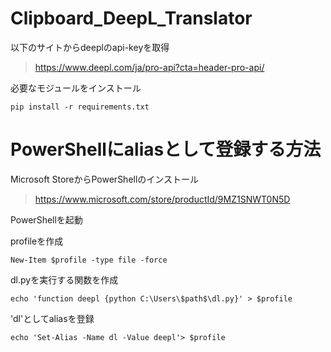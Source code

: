 # Clipboard_DeepL_Translator
以下のサイトからdeeplのapi-keyを取得
>https://www.deepl.com/ja/pro-api?cta=header-pro-api/

必要なモジュールをインストール
```
pip install -r requirements.txt
```

# PowerShellにaliasとして登録する方法
Microsoft StoreからPowerShellのインストール
>https://www.microsoft.com/store/productId/9MZ1SNWT0N5D

PowerShellを起動

profileを作成
```
New-Item $profile -type file -force 
```
dl.pyを実行する関数を作成
```
echo 'function deepl {python C:\Users\$path$\dl.py}' > $profile
```
'dl'としてaliasを登録
```
echo 'Set-Alias -Name dl -Value deepl'> $profile
```


